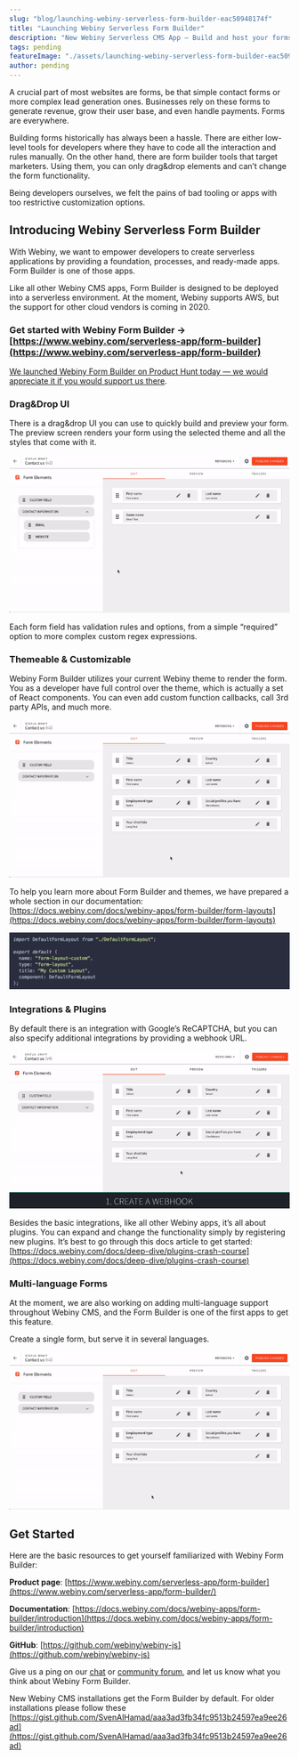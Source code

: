```yaml
---
slug: "blog/launching-webiny-serverless-form-builder-eac50948174f"
title: "Launching Webiny Serverless Form Builder"
description: "New Webiny Serverless CMS App — Build and host your forms the serverless way. Open-source, GraphQL API, available today!"
tags: pending
featureImage: "./assets/launching-webiny-serverless-form-builder-eac50948174f/max-4800-1UKZm2Sm-3PV6cDVgsj_2fw.png"
author: pending
---
```



A crucial part of most websites are forms, be that simple contact forms or more complex lead generation ones. Businesses rely on these forms to generate revenue, grow their user base, and even handle payments. Forms are everywhere.

Building forms historically has always been a hassle. There are either low-level tools for developers where they have to code all the interaction and rules manually. On the other hand, there are form builder tools that target marketers. Using them, you can only drag&drop elements and can’t change the form functionality.

Being developers ourselves, we felt the pains of bad tooling or apps with too restrictive customization options.

## Introducing Webiny Serverless Form Builder

With Webiny, we want to empower developers to create serverless applications by providing a foundation, processes, and ready-made apps. Form Builder is one of those apps.

Like all other Webiny CMS apps, Form Builder is designed to be deployed into a serverless environment. At the moment, Webiny supports AWS, but the support for other cloud vendors is coming in 2020.

### Get started with Webiny Form Builder → [https://www.webiny.com/serverless-app/form-builder](https://www.webiny.com/serverless-app/form-builder)

[We launched Webiny Form Builder on Product Hunt today — we would appreciate it if you would support us there](https://www.producthunt.com/posts/webiny-serverless-cms-form-builder).

### Drag&Drop UI

There is a drag&drop UI you can use to quickly build and preview your form. The preview screen renders your form using the selected theme and all the styles that come with it.

![](./assets/launching-webiny-serverless-form-builder-eac50948174f/max-1600-1lMjsuFr2RbOfIeJ6-DkyHQ.gif)

Each form field has validation rules and options, from a simple “required” option to more complex custom regex expressions.

### Themeable & Customizable

Webiny Form Builder utilizes your current Webiny theme to render the form. You as a developer have full control over the theme, which is actually a set of React components. You can even add custom function callbacks, call 3rd party APIs, and much more.

![](./assets/launching-webiny-serverless-form-builder-eac50948174f/max-1600-1YWV-AFew4lno4ThCwHpVwg.gif)

To help you learn more about Form Builder and themes, we have prepared a whole section in our documentation: [https://docs.webiny.com/docs/webiny-apps/form-builder/form-layouts](https://docs.webiny.com/docs/webiny-apps/form-builder/form-layouts)

![](./assets/launching-webiny-serverless-form-builder-eac50948174f/max-3020-1TW43z_lLGjgKR39IhA00Pw.png)

### Integrations & Plugins

By default there is an integration with Google’s ReCAPTCHA, but you can also specify additional integrations by providing a webhook URL.

![](./assets/launching-webiny-serverless-form-builder-eac50948174f/max-1600-1bqgRK4V85GZxLOIbRhXw-Q.gif)

Besides the basic integrations, like all other Webiny apps, it’s all about plugins. You can expand and change the functionality simply by registering new plugins. It’s best to go through this docs article to get started: [https://docs.webiny.com/docs/deep-dive/plugins-crash-course](https://docs.webiny.com/docs/deep-dive/plugins-crash-course)

### Multi-language Forms

At the moment, we are also working on adding multi-language support throughout Webiny CMS, and the Form Builder is one of the first apps to get this feature.

Create a single form, but serve it in several languages.

![](./assets/launching-webiny-serverless-form-builder-eac50948174f/max-1600-1Uj7q-VI4LeSKy7j7Nvm1tQ.gif)

## Get Started

Here are the basic resources to get yourself familiarized with Webiny Form Builder:

**Product page**: [https://www.webiny.com/serverless-app/form-builder](https://www.webiny.com/serverless-app/form-builder/)

**Documentation**: [https://docs.webiny.com/docs/webiny-apps/form-builder/introduction](https://docs.webiny.com/docs/webiny-apps/form-builder/introduction)

**GitHub**: [https://github.com/webiny/webiny-js](https://github.com/webiny/webiny-js)

Give us a ping on our [chat](https://gitter.im/Webiny/webiny-js) or [community forum](https://community.webiny.com/), and let us know what you think about Webiny Form Builder.

New Webiny CMS installations get the Form Builder by default. For older installations please follow these [https://gist.github.com/SvenAlHamad/aaa3ad3fb34fc9513b24597ea9ee26ad](https://gist.github.com/SvenAlHamad/aaa3ad3fb34fc9513b24597ea9ee26ad)